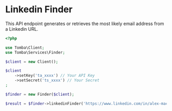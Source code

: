 # Linkedin Finder

This API endpoint generates or retrieves the most likely email address from a Linkedin URL.

```php
<?php

use Tomba\Client;
use Tomba\Services\Finder;

$client = new Client();

$client
    ->setKey('ta_xxxx') // Your API Key
    ->setSecret('ts_xxxx') // Your Secret
;

$finder = new Finder($client);

$result = $finder->linkedinFinder('https://www.linkedin.com/in/alex-maccaw-ab592978');.
```
